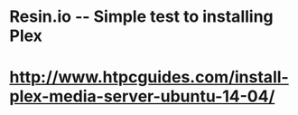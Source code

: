 # Resin.io -- Simple test to installing Plex 
# http://www.htpcguides.com/install-plex-media-server-ubuntu-14-04/
